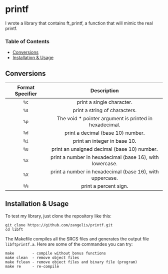 # printf

I wrote a library that contains ft_printf, a function that will mimic the real printf.

### Table of Contents
* [Conversions](#conversions)
* [Installation & Usage](#installation&usage)

<a name="conversions"/>

## Conversions

| Format Specifier | Description |
| :---: | :---: |
| `%c` | print a single character. |
| `%s` | print a string of characters. |
| `%p` | The void * pointer argument is printed in hexadecimal. |
| `%d` | print a decimal (base 10) number. |
| `%i` | print an integer in base 10. |
| `%u` | print an unsigned decimal (base 10) number. |
| `%x` | print a number in hexadecimal (base 16), with lowercase. |
| `%X` | print a number in hexadecimal (base 16), with uppercase. |
| `%%` | print a percent sign. |

<a name="installation&usage"/>

## Installation & Usage
To test my library, just clone the repository like this:
```
git clone https://github.com/zangelis/printf.git
cd libft
```
The Makefile compiles all the SRCS files and generates the output file `libftprintf.a`. Here are some of the commandes you can try:
```
make		- compile without bonus functions
make clean	- remove object files
make fclean	- remove object files and binary file (program)
make re		- re-compile
```
